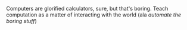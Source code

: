 Computers are glorified calculators, sure, but that's boring. Teach computation as a matter of interacting with the world (ala *automate the boring stuff*)

